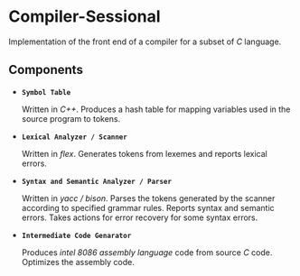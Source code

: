 # Compiler-Sessional

Implementation of the front end of a compiler for a subset of _C_ language. 

## Components
* **`Symbol Table`** 

  Written in _C++_. Produces a hash table for mapping variables used in the source program to tokens. 
  
* **`Lexical Analyzer / Scanner`** 

  Written in _flex_. Generates tokens from lexemes and reports lexical errors.
  
* **`Syntax and Semantic Analyzer / Parser`**

  Written in _yacc / bison_. Parses the tokens generated by the scanner according to specified grammar rules. Reports syntax and semantic errors. Takes actions for error recovery for some syntax errors.
  
* **`Intermediate Code Genarator`** 

  Produces _intel 8086 assembly language_ code from source _C_ code. Optimizes the assembly code. 

